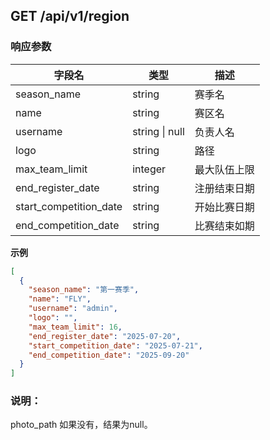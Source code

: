 ## GET /api/v1/region

### 响应参数

| 字段名                    | 类型             | 描述     |
|------------------------|----------------|--------|
| season_name            | string         | 赛季名    |
| name                   | string         | 赛区名    |
| username               | string \| null | 负责人名   |
| logo                   | string         | 路径     |
| max_team_limit         | integer        | 最大队伍上限 |
| end_register_date      | string         | 注册结束日期 |
| start_competition_date | string         | 开始比赛日期 |
| end_competition_date   | string         | 比赛结束如期 |

**示例**

```json
[
  {
    "season_name": "第一赛季",
    "name": "FLY",
    "username": "admin",
    "logo": "",
    "max_team_limit": 16,
    "end_register_date": "2025-07-20",
    "start_competition_date": "2025-07-21",
    "end_competition_date": "2025-09-20"
  }
]
```

### 说明：

photo_path 如果没有，结果为null。
